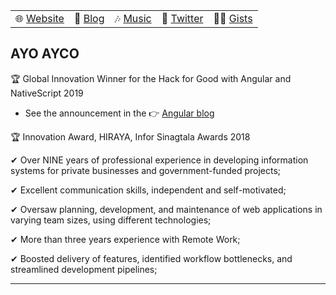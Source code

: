 | | | | | |
| --- | --- | --- |--- | --- |
| 🌐 [Website](https://ayco.io) | 📰 [Blog](https://blog.ayco.io) | 🎶 [Music](https://soundcloud.com/ayoayco) | 🐤 [Twitter](https://twitter.com/ayoayco) | 👨‍💻 [Gists](https://gist.github.com/ayoayco) |

## AYO AYCO

🏆 Global Innovation Winner for the Hack for Good with Angular and NativeScript 2019
- See the announcement in the 👉 [Angular blog](https://blog.angular.io/hack-for-good-6b500f1946a3#36f0)

🏆 Innovation Award, HIRAYA, Infor Sinagtala Awards 2018

✔ Over NINE years of professional experience in developing information systems for private businesses and government-funded projects;

✔ Excellent communication skills, independent and self-motivated;

✔ Oversaw planning, development, and maintenance of web applications in varying team sizes, using different technologies;

✔ More than three years experience with Remote Work;

✔ Boosted delivery of features, identified workflow bottlenecks, and streamlined development pipelines;

-----

<!--
**ayoayco/ayoayco** is a ✨ _special_ ✨ repository because its `README.md` (this file) appears on your GitHub profile.

Here are some ideas to get you started:

- 🔭 I’m currently working on ...
- 🌱 I’m currently learning ...
- 👯 I’m looking to collaborate on ...
- 🤔 I’m looking for help with ...
- 💬 Ask me about ...
- 📫 How to reach me: ...
- 😄 Pronouns: ...
- ⚡ Fun fact: ...
-->
